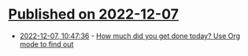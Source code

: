 # [Published on 2022-12-07](index.md)

* [2022-12-07, 10:47:36](https://lobste.rs/s/syfafu/how_much_did_you_get_done_today_use_org_mode) - [How much did you get done today? Use Org mode to find out](https://200ok.ch/posts/2022-12-06_how_much_did_you_get_done_today.html)
